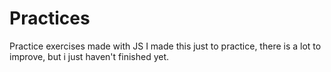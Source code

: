 # Practices
Practice exercises made with JS
I made this just to practice, there is a lot to improve, but i just haven't finished yet.
